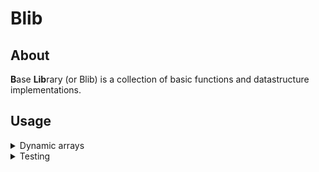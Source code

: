 # Blib

## About

**B**ase **Lib**rary (or Blib) is a collection of basic functions and datastructure implementations.

## Usage

<details closed>
    <summary>Dynamic arrays</summary>
    
```c
#include <blib/datastructures/arrays/dynamic.h>
#include <stdio.h>
#include <stdlib.h>

int main(void) {
    dynamic_arr* arr = dynamic_arr_new(int);

    /* Append the elements */
    int elem = 1;
    dynamic_arr_append(arr, &elem);
    elem = 3;
    dynamic_arr_append(arr, &elem);
    elem = 2;
    dynamic_arr_insert_at(arr, 1, &elem);
    /* ------------------- */

    /* retrieve three elements */
    int elems[3] = {0};
    dynamic_arr_bulk_peek(arr, 0, elems, 2);
    /* --------------------- */

    /*  */
    printf(
        "elems[0] = %i; elems[1] = %i; elems[2] = %i\n", 
        elems[0], elems[1], elems[2]);

    dynamic_arr_truncate(arr, NULL);

    dynamic_arr_cleanup(arr);

    return 0;
}
```
</details>

<details closed>
    <summary>Testing</summary>

```c
#include <blib/testing/time/time_tests.h>
#include <stdlib.h>

time_test testfunc(unsigned int index, void* data) {
    (void)data;

    time_test test = time_test_start(NULL);

    volatile unsigned char i = rand() & 255;

    time_test_end(&test);

    test.state = (i != 69 ? TEST_SUCCESS : TEST_FAILURE);

    return test;
}

int main(void) {
    time_testrun_template testrun = time_testrun_new(
                                    "Random test", 
                                    1024, testfunc, NULL, 
                                    TESTRUN_ENABLE_ALL);

    time_testrun_results results = time_testrun_run(&testrun);

    time_testrun_print(&results);

    return 0;
}    
```
</details>
